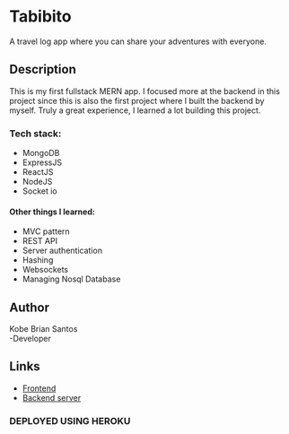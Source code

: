  # Tabibito

A travel log app where you can share your adventures with everyone.

## Description

This is my first fullstack MERN app. I focused more at the backend in this project since this is also the first project where
I built the backend by myself. Truly a great experience, I learned a lot building this project.

### Tech stack:

* MongoDB
* ExpressJS
* ReactJS
* NodeJS
* Socket io

#### Other things I learned:

* MVC pattern
* REST API
* Server authentication
* Hashing
* Websockets
* Managing Nosql Database


## Author

Kobe Brian Santos  
-Developer

## Links

* [Frontend](tabibi-to.herokuapp.com)
* [Backend server](tabibit-o.herokuapp.com)

### DEPLOYED USING HEROKU
